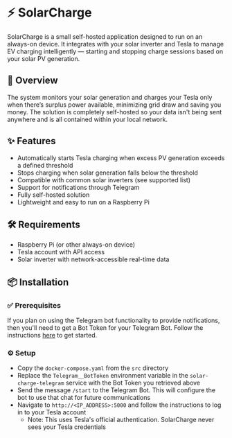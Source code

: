 # ⚡ SolarCharge

SolarCharge is a small self-hosted application designed to run on an always-on device. It integrates with your solar inverter and Tesla to manage EV charging intelligently — starting and stopping charge sessions based on your solar PV generation.

## 🧾 Overview

The system monitors your solar generation and charges your Tesla only when there’s surplus power available, minimizing grid draw and saving you money. The solution is completely self-hosted so your data isn't being sent anywhere and is all contained within your local network.

## ✨ Features

- Automatically starts Tesla charging when excess PV generation exceeds a defined threshold  
- Stops charging when solar generation falls below the threshold  
- Compatible with common solar inverters (see supported list)  
- Support for notifications through Telegram  
- Fully self-hosted solution  
- Lightweight and easy to run on a Raspberry Pi  

## 🛠 Requirements

- Raspberry Pi (or other always-on device)  
- Tesla account with API access  
- Solar inverter with network-accessible real-time data  

## 📦 Installation

### ✅ Prerequisites

If you plan on using the Telegram bot functionality to provide notifications, then you'll need to get a Bot Token for your Telegram Bot. Follow the instructions [here](https://core.telegram.org/bots/features#botfather) to get started.

### ⚙️ Setup

- Copy the `docker-compose.yaml` from the `src` directory  
- Replace the `Telegram__BotToken` environment variable in the `solar-charge-telegram` service with the Bot Token you retrieved above  
- Send the message `/start` to the Telegram Bot. This will configure the bot to use that chat for future communications  
- Navigate to `http://<IP_ADDRESS>:5000` and follow the instructions to log in to your Tesla account  
  - Note: This uses Tesla's official authentication. SolarCharge never sees your Tesla credentials  
